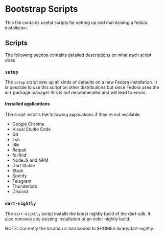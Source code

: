 # Bootstrap Scripts

This file contains useful scripts for setting up and maintaining a fedora installation.

## Scripts

The following section contains detailed descriptions on what each script does

### `setup`

The `setup` script sets up all kinds of defaults on a new Fedora installation. 
It is possible to use this script on other distributions but since Fedora uses the `dnf` package manager this is not recommended and will lead to errors.

#### Installed applications

The script installs the following applications if they're not available:

- Google Chrome
- Visual Studio Code
- Git
- zsh
- tilix
- flatpak
- fd-find
- NodeJS and NPM
- Dart Stable
- Slack
- Spotify
- Telegram
- Thunderbird
- Discord

### `dart-nightly`

The `dart-nightly` script installs the latest nightly build of the dart-sdk.
It also removes any existing installation of an older nightly build.

NOTE: Currently the location is hardcoded to $HOME/Library/dart-nightly.

